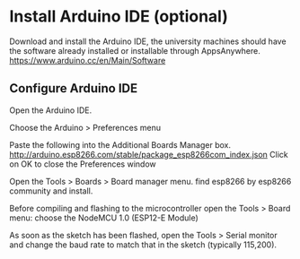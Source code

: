 # Install Arduino IDE (optional)
Download and install the Arduino IDE, the university machines should have the software already installed or installable through AppsAnywhere.
https://www.arduino.cc/en/Main/Software

## Configure Arduino IDE
Open the Arduino IDE.

Choose the Arduino > Preferences menu

Paste the following into the Additional Boards Manager box.
http://arduino.esp8266.com/stable/package_esp8266com_index.json
Click on OK to close the Preferences window

Open the Tools > Boards > Board manager menu.
find esp8266 by esp8266 community and install.

Before compiling and flashing to the microcontroller open the Tools > Board menu:
choose the NodeMCU 1.0 (ESP12-E Module)

As soon as the sketch has been flashed, open the Tools > Serial monitor and change the baud rate to match that in the sketch (typically 115,200).
